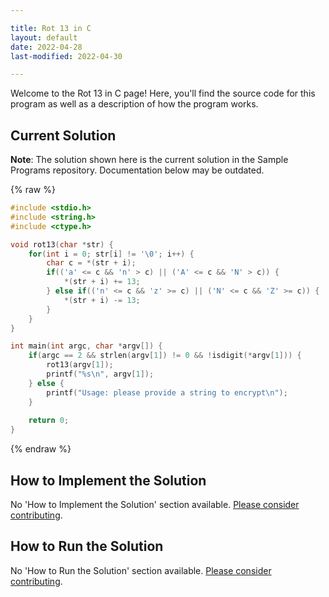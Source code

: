 ```yaml
---

title: Rot 13 in C
layout: default
date: 2022-04-28
last-modified: 2022-04-30

---
```


Welcome to the Rot 13 in C page! Here, you'll find the source code for this program as well as a description of how the program works.

## Current Solution

**Note**: The solution shown here is the current solution in the Sample Programs repository. Documentation below may be outdated.

{% raw %}

```c
#include <stdio.h>
#include <string.h>
#include <ctype.h>

void rot13(char *str) {
    for(int i = 0; str[i] != '\0'; i++) {
        char c = *(str + i);
        if(('a' <= c && 'n' > c) || ('A' <= c && 'N' > c)) {
            *(str + i) += 13;
        } else if(('n' <= c && 'z' >= c) || ('N' <= c && 'Z' >= c)) {
            *(str + i) -= 13;
        }
    }
}

int main(int argc, char *argv[]) {
    if(argc == 2 && strlen(argv[1]) != 0 && !isdigit(*argv[1])) {
        rot13(argv[1]);
        printf("%s\n", argv[1]);
    } else {
        printf("Usage: please provide a string to encrypt\n");
    }
    
    return 0;
}
```

{% endraw %}

## How to Implement the Solution

No 'How to Implement the Solution' section available. [Please consider contributing](https://github.com/TheRenegadeCoder/sample-programs-website).

## How to Run the Solution

No 'How to Run the Solution' section available. [Please consider contributing](https://github.com/TheRenegadeCoder/sample-programs-website).